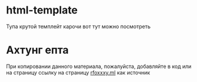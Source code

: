 # html-template
Тупа крутой темплейт карочи вот тут можно посмотреть
# Ахтунг епта
При копировании данного материала, пожалуйста, добавляйте в код или на страницу ссылку на страницу [rfoxxxy.ml](https://rfoxxxy.ml) как источник
